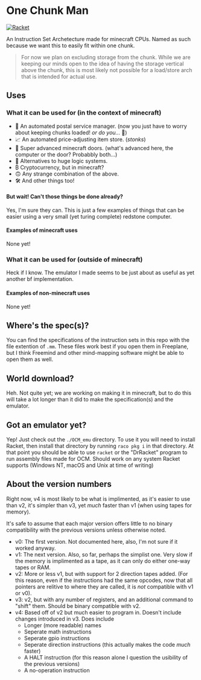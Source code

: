 # One Chunk Man

[![Racket](https://img.shields.io/badge/-Made%20with%20Racket-darkred?logo=racket)](https://racket-lang.org)

An Instruction Set Archetecture made for minecraft CPUs.
Named as such because we want this to easily fit within one chunk.

> For now we plan on excluding storage from the chunk. While we are keeping our
> minds open to the idea of having the storage vertical above the chunk, this
> is most likely not possible for a load/store arch that is intended for actual
> use.

## Uses

### What it can be used for (in the context of minecraft)

- 📮 An automated postal service manager. (now you just have to worry about
  keeping chunks loaded! _or do you..._ 🤔)
- 📈 An automated price-adjusting item store. (_stonks_)
- 🚪 Super advanced minecraft doors. (what's advanced here, the computer or
  the door? Probabbly both...)
- 🧠 Alternatives to huge logic systems.
- ₿ Cryptocurrency, but in minecraft?
- 🙃 Any strange combination of the above.
- 🛠 And other things too!

#### But wait! Can't those things be done already?

Yes, I'm sure they can. This is just a few examples of things that can be
easier using a very small (yet turing complete) redstone computer.

#### Examples of minecraft uses

None yet!

### What it can be used for (outside of minecraft)

Heck if I know. The emulator I made seems to be just about as useful as yet
another bf implementation.

#### Examples of non-minecraft uses

None yet!

## Where's the spec(s)?

You can find the specifications of the instruction sets in this repo with the
file extention of `.mm`. These files work best if you open them in Freeplane,
but I think Freemind and other mind-mapping software might be able to open them
as well.

## World download?

Heh. Not quite yet; we are working on making it in minecraft, but to do this
will take a lot longer than it did to make the specification(s) and the
emulator.

## Got an emulator yet?

Yep! Just check out the `./OCM_emu` directory. To use it you will need to
install Racket, then install that directory by running `raco pkg i` in that
directory. At that point you should be able to use `racket` or the "DrRacket"
program to run assembly files made for OCM. Should work on any system Racket
supports (Windows NT, macOS and Unix at time of writing)

## About the version numbers

Right now, v4 is most likely to be what is implimented, as it's easier to use
than v2, it's simpler than v3, yet _much_ faster than v1 (when using tapes for
memory).

It's safe to assume that each major version offers little to no binary
compatibility with the previous versions unless otherwise noted.

- v0: The first version. Not documented here, also, I'm not sure if it worked
  anyway.
- v1: The next version. Also, so far, perhaps the simplist one. Very slow if
  the memory is implimented as a tape, as it can only do either one-way tapes
  or RAM.
- v2: More or less v1, but with support for 2 direction tapes added. (For this
  reason, even if the instructions had the same opcodes, now that all pointers
  are relitive to where they are called, it is _not_ compatible with v1 or v0).
- v3: v2, but with any number of registers, and an additional command to
  "shift" them. Should be binary compatible with v2.
- v4: Based off of v2 but much easier to program in. Doesn't include changes
  introduced in v3. Does include
  - Longer (more readable) names
  - Seperate math instructions
  - Seperate gpio instructions
  - Seperate direction instructions (this actually makes the code _much_
    faster)
  - A HALT instruction (for this reason alone I question the usibility of the
    previous versions)
  - A no-operation instruction


